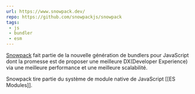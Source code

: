 ```yaml
---
url: https://www.snowpack.dev/
repo: https://github.com/snowpackjs/snowpack
tags: 
 - js
 - bundler
 - esm
---
```


[Snowpack](https://www.snowpack.dev/) fait partie de la nouvelle génération de bundlers pour JavaScript dont la promesse est de proposer une meilleure DX(Developer Experience) via une meilleure performance et une meilleure scalabilité.

Snowpack tire partie du système de module native de JavaScript [[ES Modules]].
